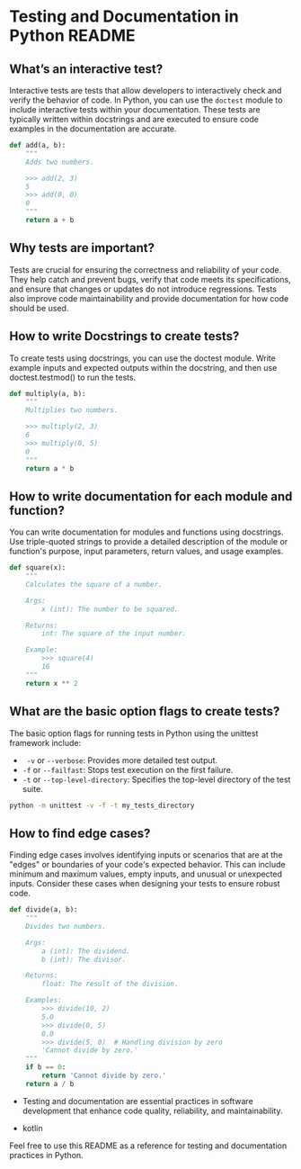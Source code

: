 # Testing and Documentation in Python README

## What’s an interactive test?
Interactive tests are tests that allow developers to interactively check and verify the behavior of code. In Python, you can use the `doctest` module 
to include interactive tests within your documentation. These tests are typically written within docstrings and are executed to ensure code examples in the documentation are accurate.

```python
def add(a, b):
    """
    Adds two numbers.

    >>> add(2, 3)
    5
    >>> add(0, 0)
    0
    """
    return a + b
```

## Why tests are important?
Tests are crucial for ensuring the correctness and reliability of your code. They help catch and prevent bugs, verify that code meets its specifications, 
and ensure that changes or updates do not introduce regressions. Tests also improve code maintainability and provide documentation for how code should be used.

## How to write Docstrings to create tests?
To create tests using docstrings, you can use the doctest module. Write example inputs and expected outputs within the docstring, and then use doctest.testmod() to run the tests.

```python
def multiply(a, b):
    """
    Multiplies two numbers.

    >>> multiply(2, 3)
    6
    >>> multiply(0, 5)
    0
    """
    return a * b
```
## How to write documentation for each module and function?
You can write documentation for modules and functions using docstrings. Use triple-quoted strings to provide a detailed description of the module or function's purpose,
 input parameters, return values, and usage examples.

```python
def square(x):
    """
    Calculates the square of a number.

    Args:
        x (int): The number to be squared.

    Returns:
        int: The square of the input number.

    Example:
        >>> square(4)
        16
    """
    return x ** 2
```
## What are the basic option flags to create tests?
The basic option flags for running tests in Python using the unittest framework include:

- ` -v` or `--verbose`: Provides more detailed test output.
-  `-f` or `--failfast`: Stops test execution on the first failure.
-  `-t` or `--top-level-directory`: Specifies the top-level directory of the test suite.

```bash
python -m unittest -v -f -t my_tests_directory
```
## How to find edge cases?
Finding edge cases involves identifying inputs or scenarios that are at the "edges" 
or boundaries of your code's expected behavior. This can include 
minimum and maximum values, empty inputs, and unusual or unexpected inputs.
Consider these cases when designing your tests to ensure robust code.

```python
def divide(a, b):
    """
    Divides two numbers.

    Args:
        a (int): The dividend.
        b (int): The divisor.

    Returns:
        float: The result of the division.

    Examples:
        >>> divide(10, 2)
        5.0
        >>> divide(0, 5)
        0.0
        >>> divide(5, 0)  # Handling division by zero
        'Cannot divide by zero.'
    """
    if b == 0:
        return 'Cannot divide by zero.'
    return a / b
```
- Testing and documentation are essential practices in software development that enhance code quality, reliability, and maintainability.

- kotlin

Feel free to use this README as a reference for testing and documentation practices in Python.

